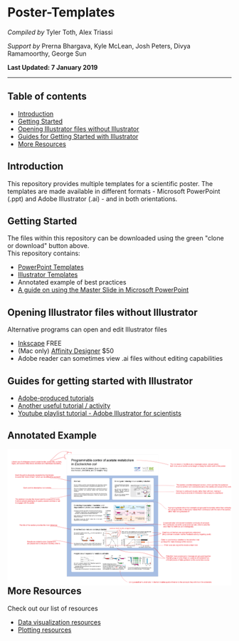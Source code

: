 #  Poster-Templates
*Compiled by*
Tyler Toth, Alex Triassi

*Support by*
Prerna Bhargava, Kyle McLean, Josh Peters, Divya Ramamoorthy, George Sun

**Last Updated: 7 January 2019**

---
## Table of contents
- [Introduction](#introduction)
- [Getting Started](#getting-started)
- [Opening Illustrator files without Illustrator](#opening-illustrator-files-without-illustrator)
- [Guides for Getting Started with Illustrator](#guides-for-getting-started-with-illustrator)
- [More Resources](#more-resources)

## Introduction
This repository provides multiple templates for a scientific poster.  The templates are made available in different formats - Microsoft PowerPoint (.ppt) and Adobe Illustrator (.ai) - and in both orientations. 

## Getting Started
The files within this repository can be downloaded using the green "clone or download" button above.  
This repository contains:
  - [PowerPoint Templates](https://github.com/MIT-BECL/Poster_Resources/tree/master/PowerPoint%20Templates)
  - [Illustrator Templates](https://github.com/MIT-BECL/Poster_Resources/tree/master/Illustrator%20Templates)
  - Annotated example of best practices
  - [A guide on using the Master Slide in Microsoft PowerPoint](Using%20a%20Microsoft%20PowerPoint%20Poster%20Template.pdf)
  
## Opening Illustrator files without Illustrator
Alternative programs can open and edit Illustrator files
  - [Inkscape](https://inkscape.org/) FREE
  - (Mac only) [Affinity Designer](https://affinity.serif.com/en-us/designer/) $50
  - Adobe reader can sometimes view .ai files without editing capabilities
  
## Guides for getting started with Illustrator
- [Adobe-produced tutorials](https://helpx.adobe.com/illustrator/tutorials.html)
- [Another useful tutorial / activity](https://www.pgsd.org/cms/lib07/PA01916597/Centricity/Domain/202/illustrator_for_beginners_tastytuts.pdf)
- [Youtube playlist tutorial - Adobe Illustrator for scientists](https://www.youtube.com/playlist?list=PLhKpKEPEAauYIsyjnIN2YXztNo7BrZVxQ)

## Annotated Example
<img src="./Gallery/Annotated_Example.png"
     style="float: left; margin-right: 10px;" >

## More Resources
Check out our list of resources
- [Data visualization resources](https://github.com/MIT-BECL/awesome-becl-resources#data-visualization-resources)
- [Plotting resources](https://github.com/MIT-BECL/awesome-becl-resources#plotting-tools)
